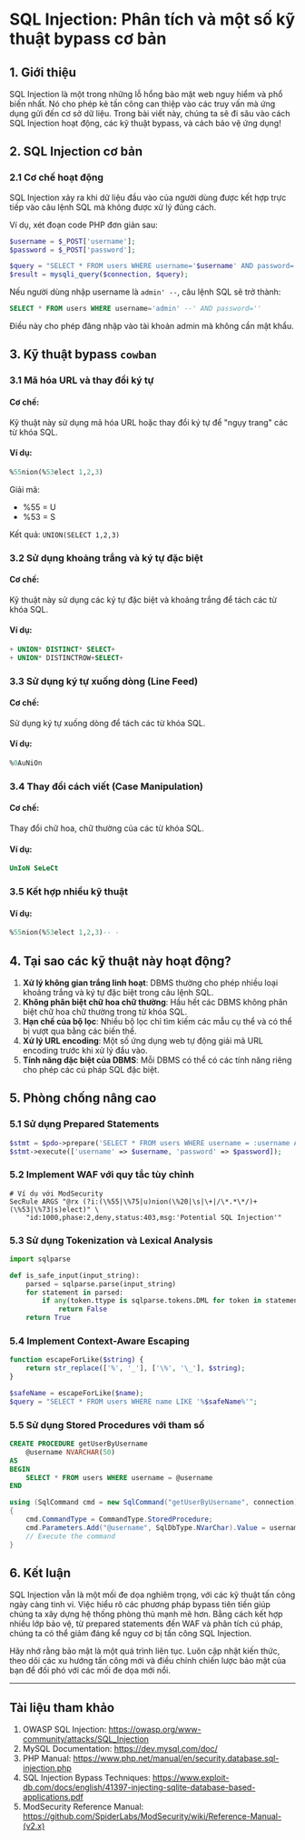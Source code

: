 # SQL Injection: Phân tích và một số kỹ thuật bypass cơ bản

## 1. Giới thiệu

SQL Injection là một trong những lỗ hổng bảo mật web nguy hiểm và phổ biến nhất. Nó cho phép kẻ tấn công can thiệp vào các truy vấn mà ứng dụng gửi đến cơ sở dữ liệu. Trong bài viết này, chúng ta sẽ đi sâu vào cách SQL Injection hoạt động, các kỹ thuật bypass, và cách bảo vệ ứng dụng!

## 2. SQL Injection cơ bản

### 2.1 Cơ chế hoạt động

SQL Injection xảy ra khi dữ liệu đầu vào của người dùng được kết hợp trực tiếp vào câu lệnh SQL mà không được xử lý đúng cách.

Ví dụ, xét đoạn code PHP đơn giản sau:

```php
$username = $_POST['username'];
$password = $_POST['password'];

$query = "SELECT * FROM users WHERE username='$username' AND password='$password'";
$result = mysqli_query($connection, $query);
```

Nếu người dùng nhập username là `admin' --`, câu lệnh SQL sẽ trở thành:

```sql
SELECT * FROM users WHERE username='admin' --' AND password=''
```

Điều này cho phép đăng nhập vào tài khoản admin mà không cần mật khẩu.

## 3. Kỹ thuật bypass `cowban`

### 3.1 Mã hóa URL và thay đổi ký tự

#### Cơ chế:
Kỹ thuật này sử dụng mã hóa URL hoặc thay đổi ký tự để "ngụy trang" các từ khóa SQL.

#### Ví dụ:
```sql
%55nion(%53elect 1,2,3)
```

Giải mã:
- %55 = U
- %53 = S

Kết quả: `UNION(SELECT 1,2,3)`

### 3.2 Sử dụng khoảng trắng và ký tự đặc biệt

#### Cơ chế:
Kỹ thuật này sử dụng các ký tự đặc biệt và khoảng trắng để tách các từ khóa SQL.

#### Ví dụ:
```sql
+ UNION* DISTINCT* SELECT+
+ UNION* DISTINCTROW+SELECT+
```

### 3.3 Sử dụng ký tự xuống dòng (Line Feed)

#### Cơ chế:
Sử dụng ký tự xuống dòng để tách các từ khóa SQL.

#### Ví dụ:
```sql
%0AuNiOn
```

### 3.4 Thay đổi cách viết (Case Manipulation)

#### Cơ chế:
Thay đổi chữ hoa, chữ thường của các từ khóa SQL.

#### Ví dụ:
```sql
UnIoN SeLeCt
```

### 3.5 Kết hợp nhiều kỹ thuật

#### Ví dụ:
```sql
%55nion(%53elect 1,2,3)-- -
```

## 4. Tại sao các kỹ thuật này hoạt động?

1. **Xử lý không gian trắng linh hoạt**: DBMS thường cho phép nhiều loại khoảng trắng và ký tự đặc biệt trong câu lệnh SQL.
2. **Không phân biệt chữ hoa chữ thường**: Hầu hết các DBMS không phân biệt chữ hoa chữ thường trong từ khóa SQL.
3. **Hạn chế của bộ lọc**: Nhiều bộ lọc chỉ tìm kiếm các mẫu cụ thể và có thể bị vượt qua bằng các biến thể.
4. **Xử lý URL encoding**: Một số ứng dụng web tự động giải mã URL encoding trước khi xử lý đầu vào.
5. **Tính năng đặc biệt của DBMS**: Mỗi DBMS có thể có các tính năng riêng cho phép các cú pháp SQL đặc biệt.

## 5. Phòng chống nâng cao

### 5.1 Sử dụng Prepared Statements

```php
$stmt = $pdo->prepare('SELECT * FROM users WHERE username = :username AND password = :password');
$stmt->execute(['username' => $username, 'password' => $password]);
```

### 5.2 Implement WAF với quy tắc tùy chỉnh

```nginx
# Ví dụ với ModSecurity
SecRule ARGS "@rx (?i:(\%55|\%75|u)nion(\%20|\s|\+|/\*.*\*/)+(\%53|\%73|s)elect)" \
    "id:1000,phase:2,deny,status:403,msg:'Potential SQL Injection'"
```

### 5.3 Sử dụng Tokenization và Lexical Analysis

```python
import sqlparse

def is_safe_input(input_string):
    parsed = sqlparse.parse(input_string)
    for statement in parsed:
        if any(token.ttype is sqlparse.tokens.DML for token in statement.tokens):
            return False
    return True
```

### 5.4 Implement Context-Aware Escaping

```php
function escapeForLike($string) {
    return str_replace(['%', '_'], ['\%', '\_'], $string);
}

$safeName = escapeForLike($name);
$query = "SELECT * FROM users WHERE name LIKE '%$safeName%'";
```

### 5.5 Sử dụng Stored Procedures với tham số

```sql
CREATE PROCEDURE getUserByUsername
    @username NVARCHAR(50)
AS
BEGIN
    SELECT * FROM users WHERE username = @username
END
```

```csharp
using (SqlCommand cmd = new SqlCommand("getUserByUsername", connection))
{
    cmd.CommandType = CommandType.StoredProcedure;
    cmd.Parameters.Add("@username", SqlDbType.NVarChar).Value = username;
    // Execute the command
}
```

## 6. Kết luận

SQL Injection vẫn là một mối đe dọa nghiêm trọng, với các kỹ thuật tấn công ngày càng tinh vi. Việc hiểu rõ các phương pháp bypass tiên tiến giúp chúng ta xây dựng hệ thống phòng thủ mạnh mẽ hơn. Bằng cách kết hợp nhiều lớp bảo vệ, từ prepared statements đến WAF và phân tích cú pháp, chúng ta có thể giảm đáng kể nguy cơ bị tấn công SQL Injection.

Hãy nhớ rằng bảo mật là một quá trình liên tục. Luôn cập nhật kiến thức, theo dõi các xu hướng tấn công mới và điều chỉnh chiến lược bảo mật của bạn để đối phó với các mối đe dọa mới nổi.

---
## Tài liệu tham khảo
1. OWASP SQL Injection: https://owasp.org/www-community/attacks/SQL_Injection
2. MySQL Documentation: https://dev.mysql.com/doc/
3. PHP Manual: https://www.php.net/manual/en/security.database.sql-injection.php
4. SQL Injection Bypass Techniques: https://www.exploit-db.com/docs/english/41397-injecting-sqlite-database-based-applications.pdf
5. ModSecurity Reference Manual: https://github.com/SpiderLabs/ModSecurity/wiki/Reference-Manual-(v2.x)
